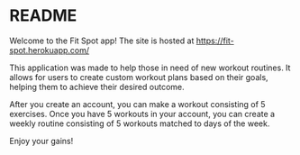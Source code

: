 # README

Welcome to the Fit Spot app!
The site is hosted at https://fit-spot.herokuapp.com/

This application was made to help those in need of new workout routines.
It allows for users to create custom workout plans based on their goals, helping them to achieve their desired outcome.

After you create an account, you can make a workout consisting of 5 exercises.
Once you have 5 workouts in your account, you can create a weekly routine consisting of 5 workouts matched to days of the week.

Enjoy your gains!
